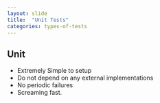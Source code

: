 ```yaml
---
layout: slide
title:  "Unit Tests"
categories: types-of-tests
---
```


## Unit
* Extremely Simple to setup
* Do not depend on any external implementations
* No periodic failures
* Screaming fast.
